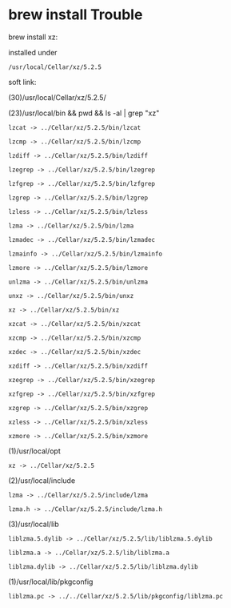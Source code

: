 # brew install Trouble

brew install xz:

installed under

    /usr/local/Cellar/xz/5.2.5

soft link:

(30)/usr/local/Cellar/xz/5.2.5/

(23)/usr/local/bin && pwd && ls -al | grep "xz"

    lzcat -> ../Cellar/xz/5.2.5/bin/lzcat

    lzcmp -> ../Cellar/xz/5.2.5/bin/lzcmp

    lzdiff -> ../Cellar/xz/5.2.5/bin/lzdiff

    lzegrep -> ../Cellar/xz/5.2.5/bin/lzegrep

    lzfgrep -> ../Cellar/xz/5.2.5/bin/lzfgrep

    lzgrep -> ../Cellar/xz/5.2.5/bin/lzgrep

    lzless -> ../Cellar/xz/5.2.5/bin/lzless

    lzma -> ../Cellar/xz/5.2.5/bin/lzma

    lzmadec -> ../Cellar/xz/5.2.5/bin/lzmadec

    lzmainfo -> ../Cellar/xz/5.2.5/bin/lzmainfo

    lzmore -> ../Cellar/xz/5.2.5/bin/lzmore

    unlzma -> ../Cellar/xz/5.2.5/bin/unlzma

    unxz -> ../Cellar/xz/5.2.5/bin/unxz

    xz -> ../Cellar/xz/5.2.5/bin/xz

    xzcat -> ../Cellar/xz/5.2.5/bin/xzcat

    xzcmp -> ../Cellar/xz/5.2.5/bin/xzcmp

    xzdec -> ../Cellar/xz/5.2.5/bin/xzdec

    xzdiff -> ../Cellar/xz/5.2.5/bin/xzdiff

    xzegrep -> ../Cellar/xz/5.2.5/bin/xzegrep

    xzfgrep -> ../Cellar/xz/5.2.5/bin/xzfgrep

    xzgrep -> ../Cellar/xz/5.2.5/bin/xzgrep

    xzless -> ../Cellar/xz/5.2.5/bin/xzless

    xzmore -> ../Cellar/xz/5.2.5/bin/xzmore

(1)/usr/local/opt

    xz -> ../Cellar/xz/5.2.5

(2)/usr/local/include

    lzma -> ../Cellar/xz/5.2.5/include/lzma

    lzma.h -> ../Cellar/xz/5.2.5/include/lzma.h

(3)/usr/local/lib

    liblzma.5.dylib -> ../Cellar/xz/5.2.5/lib/liblzma.5.dylib

    liblzma.a -> ../Cellar/xz/5.2.5/lib/liblzma.a

    liblzma.dylib -> ../Cellar/xz/5.2.5/lib/liblzma.dylib
(1)/usr/local/lib/pkgconfig

    liblzma.pc -> ../../Cellar/xz/5.2.5/lib/pkgconfig/liblzma.pc
